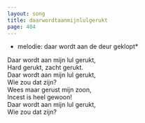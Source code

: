 ```yaml
---
layout: song
title: daarwordtaanmijnlulgerukt
page: 404
---
```


 * melodie: daar wordt aan de deur geklopt*  

Daar wordt aan mijn lul gerukt,  
Hard gerukt, zacht gerukt.  
Daar wordt aan mijn lul gerukt,  
Wie zou dat zijn?  
Wees maar gerust mijn zoon,  
Incest is heel gewoon!  
Daar wordt aan mijn lul gerukt,  
Wie zou dat zijn?  
